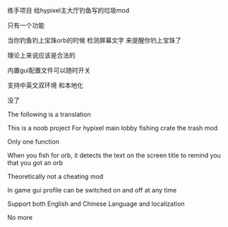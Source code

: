 练手项目
给hypixel主大厅钓鱼写的垃圾mod

只有一个功能

当你钓鱼钓上宝珠orb的时候 检测屏幕文字 来提醒你钓上宝珠了

理论上来说应该是合法的

内置gui配置文件可以随时开关

支持中英文双环境 和本地化


没了

The following is a translation

This is a noob project
For hypixel main lobby fishing crate the trash mod

Only one function

When you fish for orb, it detects the text on the screen title to remind you that you got an orb

Theoretically not a cheating mod

In game gui profile can be switched on and off at any time

Support both English and Chinese Language and localization

No more
